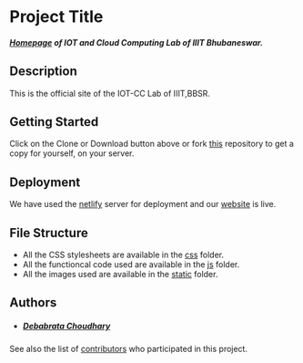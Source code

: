 # Project Title

##### [Homepage](https://www.iotcclab.netlify.com) of IOT and Cloud Computing Lab of IIIT Bhubaneswar. 

## Description

This is the official site of the IOT-CC Lab of IIIT,BBSR.

## Getting Started

Click on the Clone or Download button above or fork [this](https://github.com/Smart-City-IIIT-Bh/Homepage) repository to get a copy for yourself, on your server.


## Deployment

We have used the [netlify](https://www.netlify.com) server for deployment and our [website](https://github.com/Smart-City-IIIT-Bh/Homepage) is live. 

## File Structure

- All the CSS stylesheets are available in the [css](https://github.com/Smart-City-IIIT-Bh/Homepage/tree/master/css) folder.
- All the functioncal code used are available in the [js](https://github.com/Smart-City-IIIT-Bh/Homepage/tree/master/js) folder.
- All the images used are available in the [static](https://github.com/Smart-City-IIIT-Bh/Homepage/tree/master/static) folder.

## Authors

- #####  [Debabrata Choudhary](https://github.com/LoneWolf38)
See also the list of [contributors](https://github.com/Smart-City-IIIT-Bh/Homepage/graphs/contributors) who participated in this project.
